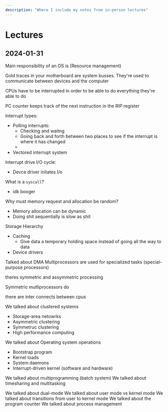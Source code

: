 ```yaml
---
description: "Where I include my notes from in-person lectures"
---
```


# Lectures

## 2024-01-31

Main responsibility of an OS is (Resource management)

Gold traces in your motherboard are system busses. They're used to communicate between devices and the computer

CPUs have to be interrupted in order to be able to do everything they're able to do

PC counter keeps track of the next instruction in the RIP register

Interrupt types:
- Polling interrupts:
    - Checking and waitng
    - Going back and forth between two places to see if the interrupt is where it has changed
    - 
- Vectored interrupt system

Interrupt drive I/O cycle:
- Devce driver initates I/o

What is a `syscall`?
- idk booger

Why must memory request and allocation be random?
- Memory allocation can be dynamic
- Doing shit sequentially is slow as shit


Storage Hierarchy
- Caching
    - Give data a temporary holding space instead of going all the way to data
- Device drivers

Talked about DMA
Multiprocessors are used for specialized tasks (special-purpose processors)

theres symmetric and assymmetric processing

Symmetric mutliprocessors do

there are inter connects between cpus

We talked about clustered systems
- Storage-area netowrks
- Asymmetric clustering
- Symmetruc clustering
- High performance computing


We talked about Operating system operations
- Bootstrap program
- Kernel loads
- System daemons
- Interrupt-driven kernel (software and hardware)

We talked about multiprogramming (batch system)
We talked about timesharing and multitasking

We talked about dual-mode
We talked about user mode vs kernel mode
We talked about transitions from user to kernel mode
We talked about the program counter 
We talked about process management



